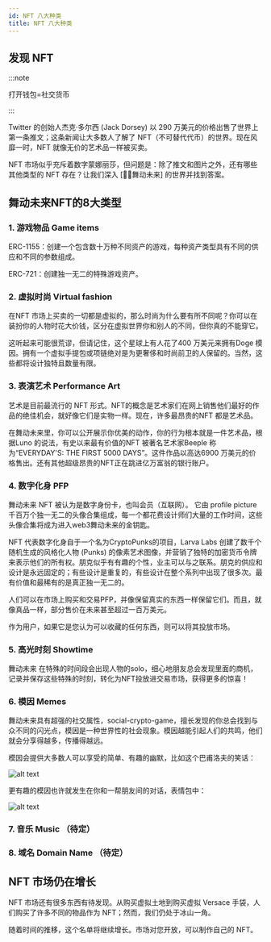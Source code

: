 ```yaml
---
id: NFT 八大种类
title: NFT 八大种类
---
```

## 发现 NFT

:::note

打开钱包=社交货币

:::


Twitter 的创始人杰克·多尔西 (Jack Dorsey) 以 290 万美元的价格出售了世界上第一条推文；这条新闻让大多数人了解了 NFT（不可替代代币）的世界。现在风靡一时，NFT 就像无价的艺术品一样被买卖。

NFT 市场似乎充斥着数字蒙娜丽莎，但问题是：除了推文和图片之外，还有哪些其他类型的 NFT 存在？让我们深入 [💃🏼舞动未来] 的世界并找到答案。


## 舞动未来NFT的8大类型

### 1. 游戏物品 Game items

ERC-1155：创建一个包含数十万种不同资产的游戏，每种资产类型具有不同的供应和不同的参数组成。

ERC-721：创建独一无二的特殊游戏资产。

### 2. 虚拟时尚 Virtual fashion

在NFT 市场上买卖的一切都是虚拟的，那么时尚为什么要有所不同呢？你可以在装扮你的人物时花大价钱，区分在虚拟世界你和别人的不同，但你真的不能穿它。

这听起来可能很荒谬，但请记住，这个星球上有人花了400 万美元来拥有Doge 模因。拥有一个虚拟手提包或项链绝对是为更奢侈和时尚前卫的人保留的。当然，这些都将设计独特且数量有限。

### 3. 表演艺术 Performance Art

艺术是目前最流行的 NFT 形式。NFT的概念是艺术家们在网上销售他们最好的作品的绝佳机会，就好像它们是实物一样。现在，许多最昂贵的NFT 都是艺术品。

在舞动未来里，你可以公开展示你优美的动作，你的行为根本就是一件艺术品，根据Luno 的说法，有史以来最有价值的NFT 被著名艺术家Beeple 称为“EVERYDAY'S: THE FIRST 5000 DAYS”。这件作品以高达6900 万美元的价格售出。还有其他超级昂贵的NFT正在跳进亿万富翁的银行账户。

### 4. 数字化身 PFP

舞动未来 NFT 被认为是数字身份卡，也叫会员（互联网）。
它由 profile picture 千百万个独一无二的头像合集组成，每一个都花费设计师们大量的工作时间，这些头像合集将成为进入web3舞动未来的金钥匙。

NFT 代表数字化身自于一个名为CryptoPunks的项目，Larva Labs 创建了数千个随机生成的风格化人物 (Punks) 的像素艺术图像，并营销了独特的加密货币令牌来表示他们的所有权。朋克似乎有有趣的个性，业主可以与之联系。朋克的供应和设计是永远固定的；有些设计是重复的，有些设计在整个系列中出现了很多次。最有价值和最稀有的是真正独一无二的。

人们可以在市场上购买和交易PFP，并像保留真实的东西一样保留它们。而且，就像真品一样，部分售价在未来甚至超过一百万美元。

作为用户，如果它是您认为可以收藏的任何东西，则可以将其投放市场。


### 5. 高光时刻 Showtime

舞动未来 在特殊的时间段会出现人物的solo，细心地朋友总会发现里面的商机，记录并保存这些特殊的时刻，转化为NFT投放进交易市场，获得更多的惊喜！

### 6. 模因 Memes

舞动未来具有超强的社交属性，social-crypto-game，擅长发现的你总会找到与众不同的闪光点，模因是一种世界性的社会现象。模因越能引起人们的共鸣，他们就会分享得越多，传播得越远。

模因会提供大多数人可以享受的简单、有趣的幽默，比如这个巴甫洛夫的笑话：

![alt text](https://storage.googleapis.com/wcu-73ed75f5-c5922c8c/wuchuweilai/nft2-1-12f1ec89.png)


更有趣的模因也许就发生在你和一帮朋友间的对话，表情包中：

![alt text](https://storage.googleapis.com/wcu-73ed75f5-c5922c8c/wuchuweilai/nft2-2-fc7f297d.png)

### 7. 音乐 Music （待定）
### 8. 域名 Domain Name （待定）


## NFT 市场仍在增长

NFT 市场还有很多东西有待发现。从购买虚拟土地到购买虚拟 Versace 手袋，人们购买了许多不同的物品作为 NFT；然而，我们仍处于冰山一角。

随着时间的推移，这个名单将继续增长。市场对您开放，可以制作自己的 NFT。